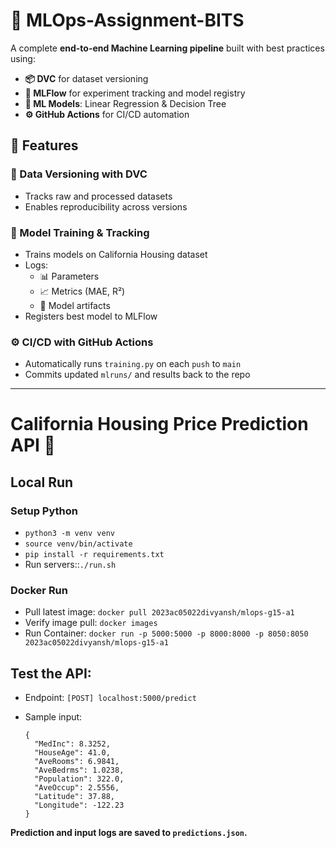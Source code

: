 # 🧠 MLOps-Assignment-BITS

A complete **end-to-end Machine Learning pipeline** built with best practices using:

- **📦 DVC** for dataset versioning  
- **📝 MLFlow** for experiment tracking and model registry  
- **🤖 ML Models**: Linear Regression & Decision Tree  
- **⚙️ GitHub Actions** for CI/CD automation 

## 🚀 Features

### 🔁 Data Versioning with DVC

- Tracks raw and processed datasets
- Enables reproducibility across versions

### 🧠 Model Training & Tracking

- Trains models on California Housing dataset
- Logs:
  - 📊 Parameters
  - 📈 Metrics (MAE, R²)
  - 🧠 Model artifacts
- Registers best model to MLFlow

### ⚙️ CI/CD with GitHub Actions

- Automatically runs `training.py` on each `push` to `main`
- Commits updated `mlruns/` and results back to the repo

---

# California Housing Price Prediction API 🏡

## Local Run

### Setup Python
- `python3 -m venv venv`
- `source venv/bin/activate`
- `pip install -r requirements.txt`
- Run servers::`./run.sh`

### Docker Run
- Pull latest image: `docker pull 2023ac05022divyansh/mlops-g15-a1`
- Verify image pull: `docker images`
- Run Container: `docker run -p 5000:5000 -p 8000:8000 -p 8050:8050 2023ac05022divyansh/mlops-g15-a1`

Test the API:
- 
- Endpoint: `[POST] localhost:5000/predict` 

- Sample input:
  ```
  {
    "MedInc": 8.3252,
    "HouseAge": 41.0,
    "AveRooms": 6.9841,
    "AveBedrms": 1.0238,
    "Population": 322.0,
    "AveOccup": 2.5556,
    "Latitude": 37.88,
    "Longitude": -122.23
  }
  ```

**Prediction and input logs are saved to `predictions.json`.**